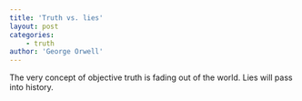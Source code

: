 ```yaml
---
title: 'Truth vs. lies'
layout: post
categories:
    - truth
author: 'George Orwell'
---
```


The very concept of objective truth is fading out of the world. Lies will pass into history.